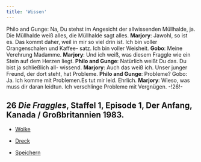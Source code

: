 ```yaml
---
title: 'Wissen'
---
```


Philo and Gunge: Na, Du stehst im Angesicht der allwissenden Müllhalde, ja. Die Müllhalde weiß alles, die Müllhalde sagt alles. **Marjory**: Jawohl, so ist es. Das kommt daher, weil in mir so viel drin ist. Ich bin voller Orangenschalen und Kaffee- satz. Ich bin voller Weisheit. **Gobo**: Meine Verehrung Madamme. **Marjory**: Und ich weiß, was diesem Fraggle wie ein Stein auf dem Herzen liegt. **Philo and Gunge**: Natürlich weißt Du das. Du bist ja schließlich all- wissend. **Marjory**: Auch das weiß ich. Unser junger Freund, der dort steht, hat Probleme. **Philo and Gunge**: Probleme? Gobo: Ja. Ich komme mit Problemen.Es tut mir leid. Ehrlich. **Marjory**: Wieso, was muss dir daran leidtun. Ich verschlinge Probleme mit Vergnügen. -!26!-
## 26 _Die Fraggles_, Staffel 1, Episode 1, Der Anfang, Kanada / Großbritannien 1983.

* [Wolke](Clouds_de)

* [Dreck](Dirt_de)

* [Speichern](Saving_de)
